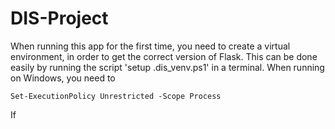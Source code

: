 # DIS-Project
When running this app for the first time, you need to create a virtual environment, in order to get the correct version of Flask.
This can be done easily by running the script 'setup .dis_venv.ps1' in a terminal. When running on Windows, you need to 

```
Set-ExecutionPolicy Unrestricted -Scope Process
```

If 